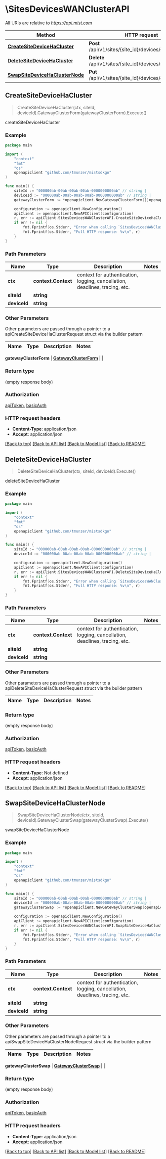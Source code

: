 # \SitesDevicesWANClusterAPI

All URIs are relative to *https://api.mist.com*

Method | HTTP request | Description
------------- | ------------- | -------------
[**CreateSiteDeviceHaCluster**](SitesDevicesWANClusterAPI.md#CreateSiteDeviceHaCluster) | **Post** /api/v1/sites/{site_id}/devices/{device_id}/ha | createSiteDeviceHaCluster
[**DeleteSiteDeviceHaCluster**](SitesDevicesWANClusterAPI.md#DeleteSiteDeviceHaCluster) | **Delete** /api/v1/sites/{site_id}/devices/{device_id}/ha | deleteSiteDeviceHaCluster
[**SwapSiteDeviceHaClusterNode**](SitesDevicesWANClusterAPI.md#SwapSiteDeviceHaClusterNode) | **Put** /api/v1/sites/{site_id}/devices/{device_id}/ha | swapSiteDeviceHaClusterNode



## CreateSiteDeviceHaCluster

> CreateSiteDeviceHaCluster(ctx, siteId, deviceId).GatewayClusterForm(gatewayClusterForm).Execute()

createSiteDeviceHaCluster



### Example

```go
package main

import (
	"context"
	"fmt"
	"os"
	openapiclient "github.com/tmunzer/mistsdkgo"
)

func main() {
	siteId := "000000ab-00ab-00ab-00ab-0000000000ab" // string | 
	deviceId := "000000ab-00ab-00ab-00ab-0000000000ab" // string | 
	gatewayClusterForm := *openapiclient.NewGatewayClusterForm([]openapiclient.GatewayClusterFormNode{*openapiclient.NewGatewayClusterFormNode("Mac_example")}) // GatewayClusterForm |  (optional)

	configuration := openapiclient.NewConfiguration()
	apiClient := openapiclient.NewAPIClient(configuration)
	r, err := apiClient.SitesDevicesWANClusterAPI.CreateSiteDeviceHaCluster(context.Background(), siteId, deviceId).GatewayClusterForm(gatewayClusterForm).Execute()
	if err != nil {
		fmt.Fprintf(os.Stderr, "Error when calling `SitesDevicesWANClusterAPI.CreateSiteDeviceHaCluster``: %v\n", err)
		fmt.Fprintf(os.Stderr, "Full HTTP response: %v\n", r)
	}
}
```

### Path Parameters


Name | Type | Description  | Notes
------------- | ------------- | ------------- | -------------
**ctx** | **context.Context** | context for authentication, logging, cancellation, deadlines, tracing, etc.
**siteId** | **string** |  | 
**deviceId** | **string** |  | 

### Other Parameters

Other parameters are passed through a pointer to a apiCreateSiteDeviceHaClusterRequest struct via the builder pattern


Name | Type | Description  | Notes
------------- | ------------- | ------------- | -------------


 **gatewayClusterForm** | [**GatewayClusterForm**](GatewayClusterForm.md) |  | 

### Return type

 (empty response body)

### Authorization

[apiToken](../README.md#apiToken), [basicAuth](../README.md#basicAuth)

### HTTP request headers

- **Content-Type**: application/json
- **Accept**: application/json

[[Back to top]](#) [[Back to API list]](../README.md#documentation-for-api-endpoints)
[[Back to Model list]](../README.md#documentation-for-models)
[[Back to README]](../README.md)


## DeleteSiteDeviceHaCluster

> DeleteSiteDeviceHaCluster(ctx, siteId, deviceId).Execute()

deleteSiteDeviceHaCluster



### Example

```go
package main

import (
	"context"
	"fmt"
	"os"
	openapiclient "github.com/tmunzer/mistsdkgo"
)

func main() {
	siteId := "000000ab-00ab-00ab-00ab-0000000000ab" // string | 
	deviceId := "000000ab-00ab-00ab-00ab-0000000000ab" // string | 

	configuration := openapiclient.NewConfiguration()
	apiClient := openapiclient.NewAPIClient(configuration)
	r, err := apiClient.SitesDevicesWANClusterAPI.DeleteSiteDeviceHaCluster(context.Background(), siteId, deviceId).Execute()
	if err != nil {
		fmt.Fprintf(os.Stderr, "Error when calling `SitesDevicesWANClusterAPI.DeleteSiteDeviceHaCluster``: %v\n", err)
		fmt.Fprintf(os.Stderr, "Full HTTP response: %v\n", r)
	}
}
```

### Path Parameters


Name | Type | Description  | Notes
------------- | ------------- | ------------- | -------------
**ctx** | **context.Context** | context for authentication, logging, cancellation, deadlines, tracing, etc.
**siteId** | **string** |  | 
**deviceId** | **string** |  | 

### Other Parameters

Other parameters are passed through a pointer to a apiDeleteSiteDeviceHaClusterRequest struct via the builder pattern


Name | Type | Description  | Notes
------------- | ------------- | ------------- | -------------



### Return type

 (empty response body)

### Authorization

[apiToken](../README.md#apiToken), [basicAuth](../README.md#basicAuth)

### HTTP request headers

- **Content-Type**: Not defined
- **Accept**: application/json

[[Back to top]](#) [[Back to API list]](../README.md#documentation-for-api-endpoints)
[[Back to Model list]](../README.md#documentation-for-models)
[[Back to README]](../README.md)


## SwapSiteDeviceHaClusterNode

> SwapSiteDeviceHaClusterNode(ctx, siteId, deviceId).GatewayClusterSwap(gatewayClusterSwap).Execute()

swapSiteDeviceHaClusterNode



### Example

```go
package main

import (
	"context"
	"fmt"
	"os"
	openapiclient "github.com/tmunzer/mistsdkgo"
)

func main() {
	siteId := "000000ab-00ab-00ab-00ab-0000000000ab" // string | 
	deviceId := "000000ab-00ab-00ab-00ab-0000000000ab" // string | 
	gatewayClusterSwap := *openapiclient.NewGatewayClusterSwap(openapiclient.gateway_cluster_swap_op("swap")) // GatewayClusterSwap |  (optional)

	configuration := openapiclient.NewConfiguration()
	apiClient := openapiclient.NewAPIClient(configuration)
	r, err := apiClient.SitesDevicesWANClusterAPI.SwapSiteDeviceHaClusterNode(context.Background(), siteId, deviceId).GatewayClusterSwap(gatewayClusterSwap).Execute()
	if err != nil {
		fmt.Fprintf(os.Stderr, "Error when calling `SitesDevicesWANClusterAPI.SwapSiteDeviceHaClusterNode``: %v\n", err)
		fmt.Fprintf(os.Stderr, "Full HTTP response: %v\n", r)
	}
}
```

### Path Parameters


Name | Type | Description  | Notes
------------- | ------------- | ------------- | -------------
**ctx** | **context.Context** | context for authentication, logging, cancellation, deadlines, tracing, etc.
**siteId** | **string** |  | 
**deviceId** | **string** |  | 

### Other Parameters

Other parameters are passed through a pointer to a apiSwapSiteDeviceHaClusterNodeRequest struct via the builder pattern


Name | Type | Description  | Notes
------------- | ------------- | ------------- | -------------


 **gatewayClusterSwap** | [**GatewayClusterSwap**](GatewayClusterSwap.md) |  | 

### Return type

 (empty response body)

### Authorization

[apiToken](../README.md#apiToken), [basicAuth](../README.md#basicAuth)

### HTTP request headers

- **Content-Type**: application/json
- **Accept**: application/json

[[Back to top]](#) [[Back to API list]](../README.md#documentation-for-api-endpoints)
[[Back to Model list]](../README.md#documentation-for-models)
[[Back to README]](../README.md)

